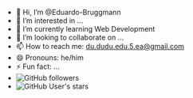 - 👋 Hi, I’m @Eduardo-Bruggmann
- 👀 I’m interested in ...
- 🌱 I’m currently learning Web Development
- 💞️ I’m looking to collaborate on ...
- 📫 How to reach me: du.dudu.edu.5.ea@gmail.com
- 😄 Pronouns: he/him
- ⚡ Fun fact: ...
- ![GitHub followers](https://img.shields.io/github/followers/Eduardo-Bruggmann?style=social)
- ![GitHub User's stars](https://img.shields.io/github/stars/Eduardo-Bruggmann?style=social)

<!---
Eduardo-Bruggmann/Eduardo-Bruggmann is a ✨ special ✨ repository because its `README.md` (this file) appears on your GitHub profile.
You can click the Preview link to take a look at your changes.
--->
